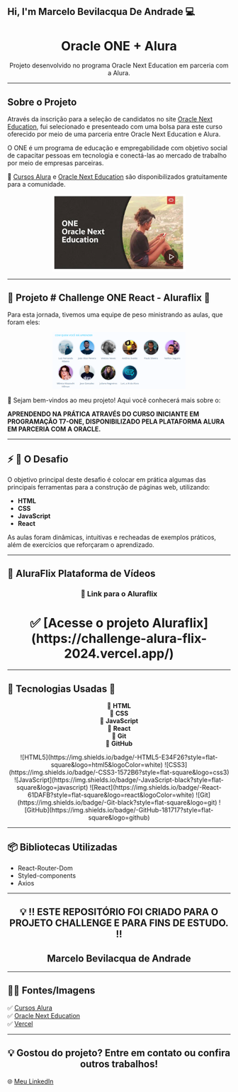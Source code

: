 ## Hi, I'm Marcelo Bevilacqua De Andrade 💻

<h1 align="center"> Oracle ONE + Alura </h1>
<p align="center">Projeto desenvolvido no programa Oracle Next Education em parceria com a Alura.</p>

---

## Sobre o Projeto

Através da inscrição para a seleção de candidatos no site [Oracle Next Education](https://www.oracle.com/br/education/oracle-next-education/), fui selecionado e presenteado com uma bolsa para este curso oferecido por meio de uma parceria entre Oracle Next Education e Alura. 

O ONE é um programa de educação e empregabilidade com objetivo social de capacitar pessoas em tecnologia e conectá-las ao mercado de trabalho por meio de empresas parceiras.

💛 [Cursos Alura](https://cursos.alura.com.br) e [Oracle Next Education](https://www.oracle.com/br/education/oracle-next-education/) são disponibilizados gratuitamente para a comunidade.

<p align="center">
  <img src="/public/assets/img/Oracle.png" alt="Imagem ONE Oracle" width="300">
</p>

---

## 📜 Projeto # Challenge ONE React - Aluraflix 📜

Para esta jornada, tivemos uma equipe de peso ministrando as aulas, que foram eles:

<p align="center">
  <img src="/public/assets/img/equipe.png" alt="Equipe Fase 3" width="300">
</p>

👋 Sejam bem-vindos ao meu projeto! Aqui você conhecerá mais sobre o:

**APRENDENDO NA PRÁTICA ATRAVÉS DO CURSO INICIANTE EM PROGRAMAÇÃO T7-ONE, DISPONIBILIZADO PELA PLATAFORMA ALURA EM PARCERIA COM A ORACLE.**

---

## ⚡ 🛑 O Desafio

O objetivo principal deste desafio é colocar em prática algumas das principais ferramentas para a construção de páginas web, utilizando:
- **HTML**
- **CSS**
- **JavaScript**
- **React**

As aulas foram dinâmicas, intuitivas e recheadas de exemplos práticos, além de exercícios que reforçaram o aprendizado.

---

## 🎥 AluraFlix Plataforma de Vídeos

<h3 align="center">🔺 Link para o Aluraflix</h3>
<h1 align="center">
  ✅ [Acesse o projeto Aluraflix](https://challenge-alura-flix-2024.vercel.app/)
</h1>

---

## 🔺 Tecnologias Usadas 🎯

<p align="center">
  🔹 <strong>HTML</strong><br>
  🔹 <strong>CSS</strong><br>
  🔹 <strong>JavaScript</strong><br>
  🔹 <strong>React</strong><br>
  🔹 <strong>Git</strong><br>
  🔹 <strong>GitHub</strong><br>
</p>

<p align="center">
  ![HTML5](https://img.shields.io/badge/-HTML5-E34F26?style=flat-square&logo=html5&logoColor=white)
  ![CSS3](https://img.shields.io/badge/-CSS3-1572B6?style=flat-square&logo=css3)
  ![JavaScript](https://img.shields.io/badge/-JavaScript-black?style=flat-square&logo=javascript)
  ![React](https://img.shields.io/badge/-React-61DAFB?style=flat-square&logo=react&logoColor=white)
  ![Git](https://img.shields.io/badge/-Git-black?style=flat-square&logo=git)
  ![GitHub](https://img.shields.io/badge/-GitHub-181717?style=flat-square&logo=github)
</p>

---

## 📦 Bibliotecas Utilizadas
- React-Router-Dom
- Styled-components
- Axios

---

<h2 align="center">💡 ‼️ ESTE REPOSITÓRIO FOI CRIADO PARA O PROJETO CHALLENGE E PARA FINS DE ESTUDO. ‼️</h2>
<h2 align="center"> <strong> Marcelo Bevilacqua de Andrade </strong></h2>

---

## 🛑🎨 Fontes/Imagens
✅ [Cursos Alura](https://cursos.alura.com.br)  
✅ [Oracle Next Education](https://www.oracle.com/br/education/oracle-next-education/)  
✅ [Vercel](https://vercel.com)  

---

<h2 align="center">💡 Gostou do projeto? Entre em contato ou confira outros trabalhos!</h2>
<p align="center">
  
  🌐 [Meu LinkedIn](https://linkedin.com/in/marcelo-bevilacqua)
</p>

